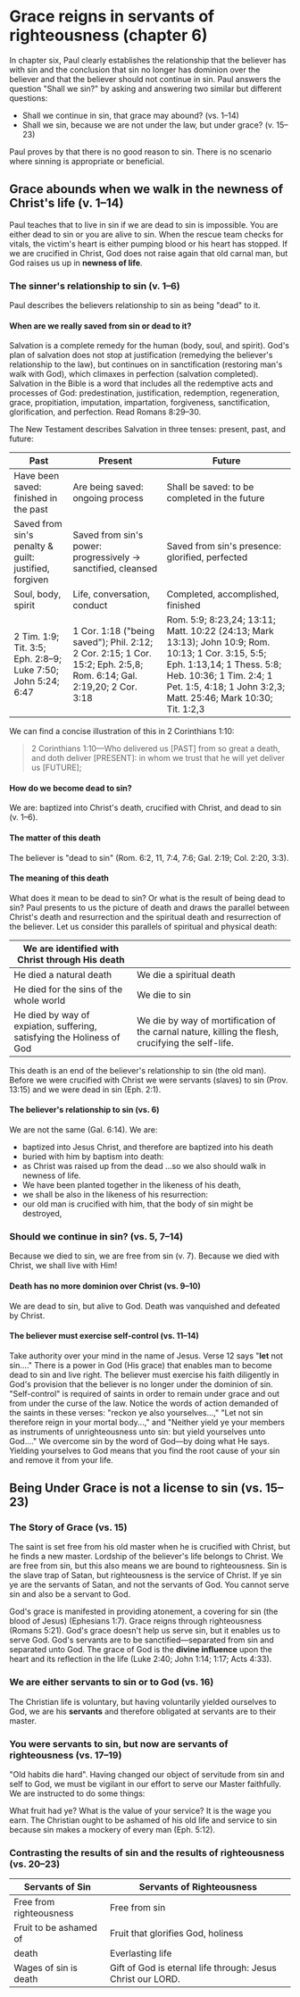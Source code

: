 # Grace reigns in servants of righteousness (chapter 6)

In chapter six, Paul clearly establishes the relationship that the believer has with sin and the conclusion that sin no longer has dominion over the believer and that the believer should not continue in sin. Paul answers the question "Shall we sin?" by asking and answering two similar but different questions:

- Shall we continue in sin, that grace may abound? (vs. 1–14)
- Shall we sin, because we are not under the law, but under grace? (v. 15–23)

Paul proves by that there is no good reason to sin. There is no scenario where sinning is appropriate or beneficial.

## Grace abounds when we walk in the newness of Christ's life (v. 1–14)

Paul teaches that to live in sin if we are dead to sin is impossible. You are either dead to sin or you are alive to sin. When the rescue team checks for vitals, the victim's heart is either pumping blood or his heart has stopped. If we are crucified in Christ, God does not raise again that old carnal man, but God raises us up in **newness of life**.

### The sinner's relationship to sin (v. 1–6)

Paul describes the believers relationship to sin as being "dead" to it.

#### When are we really saved from sin or dead to it?

Salvation is a complete remedy for the human (body, soul, and spirit). God's plan of salvation does not stop at justification (remedying the believer's relationship to the law), but continues on in sanctification (restoring man's walk with God), which climaxes in perfection (salvation completed). Salvation in the Bible is a word that includes all the redemptive acts and processes of God: predestination, justification, redemption, regeneration, grace, propitiation, imputation, impartation, forgiveness, sanctification, glorification, and perfection. Read Romans 8:29–30.

The New Testament describes Salvation in three tenses: present, past, and future:

| Past                                                         | Present                                                                                                             | Future                                                                                                                                                                                                                      |
| ------------------------------------------------------------ | ------------------------------------------------------------------------------------------------------------------- | --------------------------------------------------------------------------------------------------------------------------------------------------------------------------------------------------------------------------- |
| Have been saved: finished in the past                        | Are being saved: ongoing process                                                                                    | Shall be saved: to be completed in the future                                                                                                                                                                               |
| Saved from sin's penalty & guilt: justified, forgiven        | Saved from sin's power: progressively -> sanctified, cleansed                                                       | Saved from sin's presence: glorified, perfected                                                                                                                                                                             |
| Soul, body, spirit                                           | Life, conversation, conduct                                                                                         | Completed, accomplished, finished                                                                                                                                                                                           |
| 2 Tim. 1:9; Tit. 3:5; Eph. 2:8–9; Luke 7:50; John 5:24; 6:47 | 1 Cor. 1:18 ("being saved"); Phil. 2:12; 2 Cor. 2:15; 1 Cor. 15:2; Eph. 2:5,8; Rom. 6:14; Gal. 2:19,20; 2 Cor. 3:18 | Rom. 5:9; 8:23,24; 13:11; Matt. 10:22 (24:13; Mark 13:13); John 10:9; Rom. 10:13; 1 Cor. 3:15, 5:5; Eph. 1:13,14; 1 Thess. 5:8; Heb. 10:36; 1 Tim. 2:4; 1 Pet. 1:5, 4:18; 1 John 3:2,3; Matt. 25:46; Mark 10:30; Tit. 1:2,3 |

We can find a concise illustration of this in 2 Corinthians 1:10:

> 2 Corinthians 1:10—Who delivered us [PAST] from so great a death, and doth deliver [PRESENT]: in whom we trust that he will yet deliver us [FUTURE];

#### How do we become dead to sin?

We are: baptized into Christ's death, crucified with Christ, and dead to sin (v. 1–6).

#### The matter of this death

The believer is "dead to sin" (Rom. 6:2, 11, 7:4, 7:6; Gal. 2:19; Col. 2:20, 3:3).

#### The meaning of this death

What does it mean to be dead to sin? Or what is the result of being dead to sin? Paul presents to us the picture of death and draws the parallel between Christ's death and resurrection and the spiritual death and resurrection of the believer. Let us consider this parallels of spiritual and physical death:

| We are identified with Christ through His death                        |                                                                                                   |
| ---------------------------------------------------------------------- | ------------------------------------------------------------------------------------------------- |
| He died a natural death                                                | We die a spiritual death                                                                          |
| He died for the sins of the whole world                                | We die to sin                                                                                     |
| He died by way of expiation, suffering, satisfying the Holiness of God | We die by way of mortification of the carnal nature, killing the flesh, crucifying the self-life. |

This death is an end of the believer's relationship to sin (the old man). Before we were crucified with Christ we were servants (slaves) to sin (Prov. 13:15) and we were dead in sin (Eph. 2:1).

#### The believer's relationship to sin (vs. 6)

We are not the same (Gal. 6:14). We are:

- baptized into Jesus Christ, and therefore are baptized into his death
- buried with him by baptism into death:
- as Christ was raised up from the dead ...so we also should walk in newness of life.
- We have been planted together in the likeness of his death,
- we shall be also in the likeness of his resurrection:
- our old man is crucified with him, that the body of sin might be destroyed,

### Should we continue in sin? (vs. 5, 7–14)

Because we died to sin, we are free from sin (v. 7). Because we died with Christ, we shall live with Him!

#### Death has no more dominion over Christ (vs. 9–10)

We are dead to sin, but alive to God. Death was vanquished and defeated by Christ.

#### The believer must exercise self-control (vs. 11–14)

Take authority over your mind in the name of Jesus. Verse 12 says "**let** not sin...." There is a power in God (His grace) that enables man to become dead to sin and live right. The believer must exercise his faith diligently in God's provision that the believer is no longer under the dominion of sin. "Self-control" is required of saints in order to remain under grace and out from under the curse of the law. Notice the words of action demanded of the saints in these verses: "reckon ye also yourselves...," "Let not sin therefore reign in your mortal body...," and "Neither yield ye your members as instruments of unrighteousness unto sin: but yield yourselves unto God...." We overcome sin by the word of God—by doing what He says. Yielding yourselves to God means that you find the root cause of your sin and remove it from your life.

## Being Under Grace is not a license to sin (vs. 15–23)

### The Story of Grace (vs. 15)

The saint is set free from his old master when he is crucified with Christ, but he finds a new master. Lordship of the believer's life belongs to Christ. We are free from sin, but this also means we are bound to righteousness. Sin is the slave trap of Satan, but righteousness is the service of Christ. If ye sin ye are the servants of Satan, and not the servants of God. You cannot serve sin and also be a servant to God.

God's grace is manifested in providing atonement, a covering for sin (the blood of Jesus) (Ephesians 1:7). Grace reigns through righteousness (Romans 5:21). God's grace doesn't help us serve sin, but it enables us to serve God. God's servants are to be sanctified—separated from sin and separated unto God. The grace of God is the **divine influence** upon the heart and its reflection in the life (Luke 2:40; John 1:14; 1:17; Acts 4:33).

### We are either servants to sin or to God (vs. 16)

The Christian life is voluntary, but having voluntarily yielded ourselves to God, we are his **servants** and therefore obligated at servants are to their master.

### You were servants to sin, but now are servants of righteousness (vs. 17–19)

"Old habits die hard". Having changed our object of servitude from sin and self to God, we must be vigilant in our effort to serve our Master faithfully. We are instructed to do some things:

What fruit had ye? What is the value of your service? It is the wage you earn. The Christian ought to be ashamed of his old life and service to sin because sin makes a mockery of every man (Eph. 5:12).

### Contrasting the results of sin and the results of righteousness (vs. 20–23)

| Servants of Sin         | Servants of Righteousness                                   |
| ----------------------- | ----------------------------------------------------------- |
| Free from righteousness | Free from sin                                               |
| Fruit to be ashamed of  | Fruit that glorifies God, holiness                          |
| death                   | Everlasting life                                            |
| Wages of sin is death   | Gift of God is eternal life through: Jesus Christ our LORD. |
